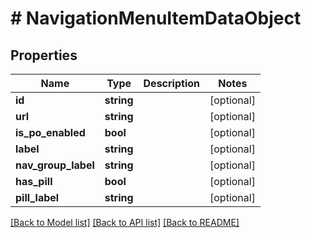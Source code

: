 # # NavigationMenuItemDataObject

## Properties

Name | Type | Description | Notes
------------ | ------------- | ------------- | -------------
**id** | **string** |  | [optional]
**url** | **string** |  | [optional]
**is_po_enabled** | **bool** |  | [optional]
**label** | **string** |  | [optional]
**nav_group_label** | **string** |  | [optional]
**has_pill** | **bool** |  | [optional]
**pill_label** | **string** |  | [optional]

[[Back to Model list]](../../README.md#models) [[Back to API list]](../../README.md#endpoints) [[Back to README]](../../README.md)

